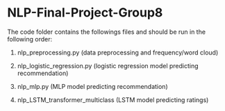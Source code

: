 # NLP-Final-Project-Group8

The code folder contains the followings files and should be run in the following order:

1. nlp_preprocessing.py (data preprocessing and frequency/word cloud)

2. nlp_logistic_regression.py (logistic regression model predicting recommendation)

3. nlp_mlp.py (MLP model predicting recommendation)

4. nlp_LSTM_transformer_multiclass (LSTM model predicting ratings)
 
